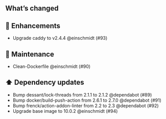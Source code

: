 ## What’s changed
## 🚀 Enhancements

- Upgrade caddy to v2.4.4 @einschmidt (#93)

## 🧰 Maintenance

- Clean-Dockerfile @einschmidt (#90)

## ⬆️ Dependency updates

- Bump dessant/lock-threads from 2.1.1 to 2.1.2 @dependabot (#89)
- Bump docker/build-push-action from 2.6.1 to 2.7.0 @dependabot (#91)
- Bump frenck/action-addon-linter from 2.2 to 2.3 @dependabot (#92)
- Upgrade base image to 10.0.2 @einschmidt (#94)
